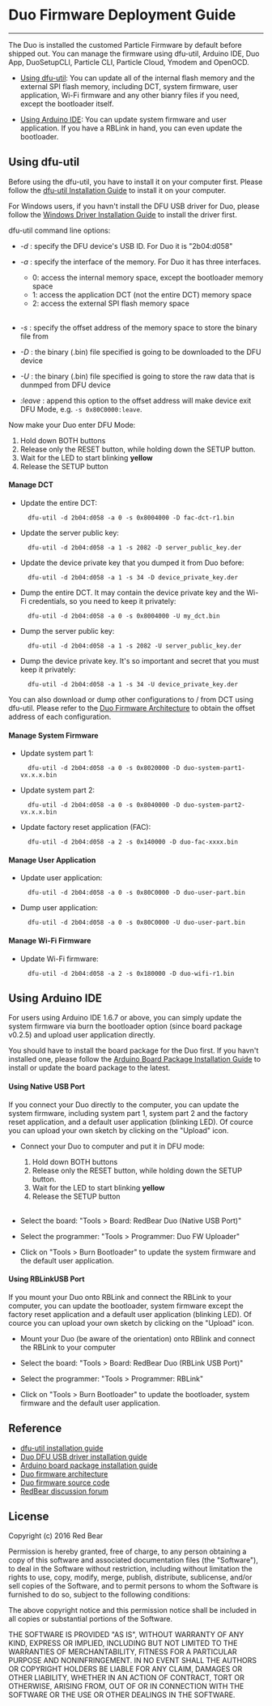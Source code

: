 # Duo Firmware Deployment Guide
---

The Duo is installed the customed Particle Firmware by default before shipped out. You can manage the firmware using dfu-util, Arduino IDE, Duo App, DuoSetupCLI, Particle CLI, Particle Cloud, Ymodem and OpenOCD.

* [Using dfu-util](#using-dfu-util): You can update all of the internal flash memory and the external SPI flash memory, including DCT, system firmware, user application, Wi-Fi firmware and any other bianry files if you need, except the bootloader itself.

* [Using Arduino IDE](#using-arduino-ide): You can update system firmware and  user application. If you have a RBLink in hand, you can even update the bootloader.


## <span id="using-dfu-util">Using dfu-util</span>

Before using the dfu-util, you have to install it on your computer first. Please follow the [dfu-util Installation Guide](dfu-util_installation_guide.md) to install it on your computer.

For Windows users, if you havn't install the DFU USB driver for Duo, please follow the [Windows Driver Installation Guide](windows_driver_installation_guide.md) to install the driver first.

dfu-util command line options:

* *-d* : specify the DFU device's USB ID. For Duo it is "2b04:d058"
* *-a* : specify the interface of the memory. For Duo it has three interfaces.
 
    - 0: access the internal memory space, except the bootloader memory space
    - 1: access the application DCT (not the entire DCT) memory space
    - 2: access the external SPI flash memory space <br><br>

* *-s* : specify the offset address of the memory space to store the binary file from
* *-D* : the binary (.bin) file specified is going to be downloaded to the DFU device
* *-U* : the binary (.bin) file specified is going to store the raw data that is dunmped from DFU device
* *:leave* : append this option to the offset address will make device exit DFU Mode, e.g. `-s 0x80C0000:leave`.

Now make your Duo enter DFU Mode:

1. Hold down BOTH buttons
2. Release only the RESET button, while holding down the SETUP button.
3. Wait for the LED to start blinking **yellow**
4. Release the SETUP button

#### Manage DCT

* Update the entire DCT:

        dfu-util -d 2b04:d058 -a 0 -s 0x8004000 -D fac-dct-r1.bin

* Update the server public key:

        dfu-util -d 2b04:d058 -a 1 -s 2082 -D server_public_key.der 

* Update the device private key that you dumped it from Duo before:

        dfu-util -d 2b04:d058 -a 1 -s 34 -D device_private_key.der

* Dump the entire DCT. It may contain the device private key and the Wi-Fi credentials, so you need to keep it privately:

        dfu-util -d 2b04:d058 -a 0 -s 0x8004000 -U my_dct.bin

* Dump the server public key:

        dfu-util -d 2b04:d058 -a 1 -s 2082 -U server_public_key.der

* Dump the device private key. It's so important and secret that you must keep it privately:

        dfu-util -d 2b04:d058 -a 1 -s 34 -U device_private_key.der

You can also download or dump other configurations to / from DCT using dfu-util. Please refer to the [Duo Firmware Architecture](duo_software_architecture_introduction.md) to obtain the offset address of each configuration.

#### Manage System Firmware

* Update system part 1:

        dfu-util -d 2b04:d058 -a 0 -s 0x8020000 -D duo-system-part1-vx.x.x.bin

* Update system part 2:

        dfu-util -d 2b04:d058 -a 0 -s 0x8040000 -D duo-system-part2-vx.x.x.bin

* Update factory reset application (FAC):

        dfu-util -d 2b04:d058 -a 2 -s 0x140000 -D duo-fac-xxxx.bin

#### Manage User Application

* Update user application:

        dfu-util -d 2b04:d058 -a 0 -s 0x80C0000 -D duo-user-part.bin

* Dump user application:

        dfu-util -d 2b04:d058 -a 0 -s 0x80C0000 -U duo-user-part.bin

#### Manage Wi-Fi Firmware

* Update Wi-Fi firmware:

        dfu-util -d 2b04:d058 -a 2 -s 0x180000 -D duo-wifi-r1.bin


## <span id="using-arduino-ide">Using Arduino IDE</span>

For users using Arduino IDE 1.6.7 or above, you can simply update the system firmware via burn the bootloader option (since board package  v0.2.5) and upload user application directly. 

You should have to install the board package for the Duo first. If you havn't installed one, please follow the [Arduino Board Package Installation Guide](duo_arduino_board_package_guide.md) to install or update the board package to the latest.

#### Using Native USB Port

If you connect your Duo directly to the computer, you can update the system firmware, including system part 1, system part 2 and the factory reset application, and a default user application (blinking LED). Of cource you can upload your own sketch by clicking on the "Upload" icon.

- Connect your Duo to computer and put it in DFU mode:

    1. Hold down BOTH buttons
    2. Release only the RESET button, while holding down the SETUP button.
    3. Wait for the LED to start blinking **yellow**
    4. Release the SETUP button <br><br>

- Select the board: "Tools > Board: RedBear Duo (Native USB Port)"

- Select the programmer:  "Tools > Programmer: Duo FW Uploader"

- Click on "Tools > Burn Bootloader" to update the system firmware and the default user application.

#### Using RBLinkUSB Port

If you mount your Duo onto RBLink and connect the RBLink to your computer, you can update the bootloader, system firmware except the factory reset application and a default user application (blinking LED). Of cource you can upload your own sketch by clicking on the "Upload" icon.

- Mount your Duo (be aware of the orientation) onto RBlink and connect the RBLink to your computer

- Select the board: "Tools > Board: RedBear Duo (RBLink USB Port)"

- Select the programmer:  "Tools > Programmer: RBLink"

- Click on "Tools > Burn Bootloader" to update the bootloader, system firmware and the default user application.


## Reference

* [dfu-util installation guide](dfu-util_installation_guide.md)
* [Duo DFU USB driver installation guide](windows_driver_installation_guide.md)
* [Arduino board package installation guide](duo_arduino_board_package_guide.md)
* [Duo firmware architecture](duo_firmware_architecture_introduction.md)
* [Duo firmware source code](https://github.com/redbear/firmware)
* [RedBear discussion forum](http://discuss.redbear.cc/)


## License

Copyright (c) 2016 Red Bear

Permission is hereby granted, free of charge, to any person obtaining a copy of this software and associated documentation files (the "Software"), to deal in the Software without restriction, including without limitation the rights to use, copy, modify, merge, publish, distribute, sublicense, and/or sell copies of the Software, and to permit persons to whom the Software is furnished to do so, subject to the following conditions:

The above copyright notice and this permission notice shall be included in all copies or substantial portions of the Software.

THE SOFTWARE IS PROVIDED "AS IS", WITHOUT WARRANTY OF ANY KIND, EXPRESS OR IMPLIED, INCLUDING BUT NOT LIMITED TO THE WARRANTIES OF MERCHANTABILITY, FITNESS FOR A PARTICULAR PURPOSE AND NONINFRINGEMENT. IN NO EVENT SHALL THE AUTHORS OR COPYRIGHT HOLDERS BE LIABLE FOR ANY CLAIM, DAMAGES OR OTHER LIABILITY, WHETHER IN AN ACTION OF CONTRACT, TORT OR OTHERWISE, ARISING FROM, OUT OF OR IN CONNECTION WITH THE SOFTWARE OR THE USE OR OTHER DEALINGS IN THE SOFTWARE.
